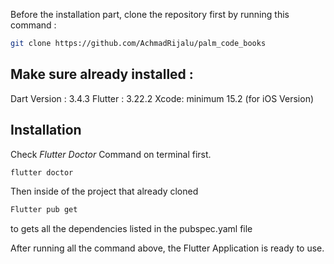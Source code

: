 
Before the installation part, clone the repository first by running this command :
```sh
git clone https://github.com/AchmadRijalu/palm_code_books
```

## Make sure already installed :
Dart Version : 3.4.3 
Flutter : 3.22.2 
Xcode: minimum 15.2 (for iOS Version)

## Installation
Check _Flutter Doctor_ Command on terminal first.

```sh
flutter doctor
```

Then inside of the project that already cloned
```sh
Flutter pub get
```
to gets all the dependencies listed in the pubspec.yaml file


After running all the command above, the Flutter Application is ready to use.

